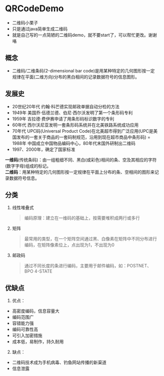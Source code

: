 # QRCodeDemo

- 二维码小栗子  
- 只是通过java简单生成二维码  
- 就是自己写的一点简陋的二维码demo，就不要start了，可以帮忙更改。谢谢咯

## 概念

- 二维码/二维条码(2-dimensional bar code)是用某种特定的几何图形按一定规律在平面(二维方向)分布的黑白相间的记录数据符号的信息图形。

## 发展史

- 20世纪20年代 约翰·科芒德实现邮政单据自动分检的方法
- 1949年 美国乔·伍德兰德、伯尼·西尔沃发明了第一个条形码专利
- 1959年 吉拉德·费伊赛申请了用条形码标识数字的专利
- 60年代 西尔沃尼亚发明一套条形码系统并在北美铁路系统成功应用
- 70年代 UPC码(Universal Product Code)在北美超市得到广泛应用(UPC是美国发布的一套关于商品的一套码制规范，沿用到现在超市商品中条形码)
= 1988年 中国成立中国物品编码中心，80年代末国外研制出二维码
- 1997、2000年，确定了国家标准

**一维码**(传统条码)：由一组粗细不同、黑白(或彩色)相间的条、空及其相应的字符(数字字母)组成的标记。  
**二维码**：用某种特定的几何图形按一定规律在平面上分布的条、空相间的图形来记录数据符号信息。  

## 分类

1. 线性堆叠式
    > 编码原理：建立在一维码的基础上，按需要堆积成两行或多行  
   
2. 矩阵  
    > 最常用的类型，在一个矩阵空间通过黑、白像素在矩阵中不同分布进行编码，在矩阵像素位上，点出现为1，不出现为0
3. 邮政码  
    > 通过不同长度的条进行编码，主要用于邮件编码，如：POSTNET、BPO 4-STATE  

## 优缺点

1. 优点：  
- 高密度编码，信息容量大  
- 编码范围广  
- 容错能力强  
- 编码可靠性高  
- 可引入加密措施  
- 成本低，易制作，持久耐用  

2. 缺点：  
- 二维码技术成为手机病毒、钓鱼网站传播的新渠道
- 信息泄露